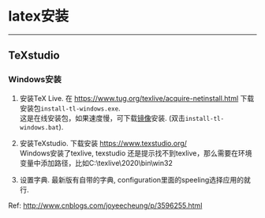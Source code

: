 # latex安装
<!-- toc -->
-----

## TeXstudio
### Windows安装

1. 安装TeX Live.
在 https://www.tug.org/texlive/acquire-netinstall.html 下载安装包`install-tl-windows.exe`. <br>
这是在线安装包，如果速度慢，可下载[镜像](http://mirror.hust.edu.cn/CTAN/systems/texlive/Images/)安装.
(双击`install-tl-windows.bat`).

2. 安装TeXstudio.
下载安装 https://www.texstudio.org/ <br>
Windows安装了texlive, texstudio 还是提示找不到texlive，那么需要在环境变量中添加路径，比如C:\texlive\2020\bin\win32

3. 设置字典.
最新版有自带的字典, configuration里面的speeling选择应用的就行.

Ref: http://www.cnblogs.com/joyeecheung/p/3596255.html